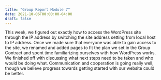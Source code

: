 ```yaml
---
title: "Group Report Module 7"
date: 2021-10-06T00:00:00-04:00
draft: false
---
```


This week, we figured out exactly how to access the WordPress site through the IP address by switching the site address setting from local host to IP address. Once we made sure that everyone was able to gain access to the site, we renamed and added pages to fit the plan we set in the Group Contract and spent time familiarizing ourselves with how WordPress works. We finished off with discussing what next steps need to be taken and who would be doing what. Communication and cooperation is going really well, though we believe progress towards getting started with our website could be better.
